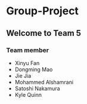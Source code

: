 # Group-Project
## Welcome to Team 5
### Team member
* Xinyu Fan
* Dongming Mao
* Jie Jia
* Mohammed Alshamrani
* Satoshi Nakamura
* Kyle Quinn
